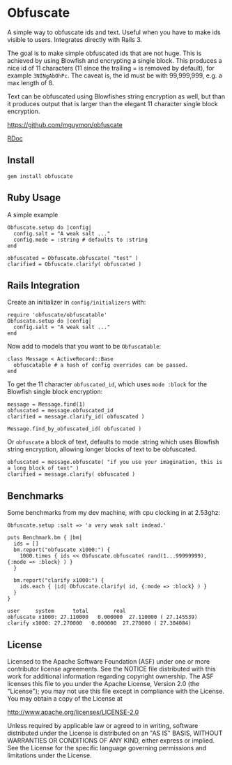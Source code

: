 # Obfuscate

A simple way to obfuscate ids and text. Useful when you have to make ids visible
to users. Integrates directly with Rails 3.

The goal is to make simple obfuscated ids that are not huge. This is achieved by using
Blowfish and encrypting a single block. This produces a nice id of 11 characters (11
since the trailing = is removed by default), for example `3NINgAbOhPc`. The caveat is,
the id must be with 99,999,999, e.g. a max length of 8.

Text can be obfuscated using Blowfishes string encryption as well, but than it produces
output that is larger than the elegant 11 character single block encryption.

https://github.com/mguymon/obfuscate

[RDoc](http://rubydoc.info/gems/obfuscate/frames)

## Install

    gem install obfuscate

## Ruby Usage

A simple example

    Obfuscate.setup do |config|
      config.salt = "A weak salt ..."
      config.mode = :string # defaults to :string
    end

    obfuscated = Obfuscate.obfuscate( "test" )
    clarified = Obfuscate.clarify( obfuscated )

## Rails Integration

Create an initializer in `config/initializers` with:

    require 'obfuscate/obfuscatable'
    Obfuscate.setup do |config|
      config.salt = "A weak salt ..."
    end

Now add to models that you want to be `Obfuscatable`:

    class Message < ActiveRecord::Base
      obfuscatable # a hash of config overrides can be passed.
    end

To get the 11 character `obfuscated_id`, which uses `mode :block` for the Blowfish single block encryption:

    message = Message.find(1)
    obfuscated = message.obfuscated_id
    clarified = message.clarify_id( obfuscated )
    
    Message.find_by_obfuscated_id( obfuscated )

Or `obfuscate` a block of text, defaults to mode :string which uses Blowfish string encryption, allowing longer
blocks of text to be obfuscated.

    obfuscated = message.obfuscate( "if you use your imagination, this is a long block of text" )
    clarified = message.clarify( obfuscated )
    

## Benchmarks

Some benchmarks from my dev machine, with cpu clocking in at 2.53ghz:

    Obfuscate.setup :salt => 'a very weak salt indead.'

    puts Benchmark.bm { |bm|
      ids = []
      bm.report("obfuscate x1000:") { 
        1000.times { ids << Obfuscate.obfuscate( rand(1...99999999), {:mode => :block} ) }
      }
    
      bm.report("clarify x1000:") {
        ids.each { |id| Obfuscate.clarify( id, {:mode => :block} ) } 
      }
    }
    
    user     system      total        real
    obfuscate x1000: 27.110000   0.000000  27.110000 ( 27.145539)
    clarify x1000: 27.270000   0.000000  27.270000 ( 27.304084)


## License

Licensed to the Apache Software Foundation (ASF) under one or more
contributor license agreements.  See the NOTICE file distributed with this
work for additional information regarding copyright ownership.  The ASF
licenses this file to you under the Apache License, Version 2.0 (the
"License"); you may not use this file except in compliance with the License.
You may obtain a copy of the License at

  http://www.apache.org/licenses/LICENSE-2.0

Unless required by applicable law or agreed to in writing, software
distributed under the License is distributed on an "AS IS" BASIS, WITHOUT
WARRANTIES OR CONDITIONS OF ANY KIND, either express or implied.  See the
License for the specific language governing permissions and limitations under
the License.
